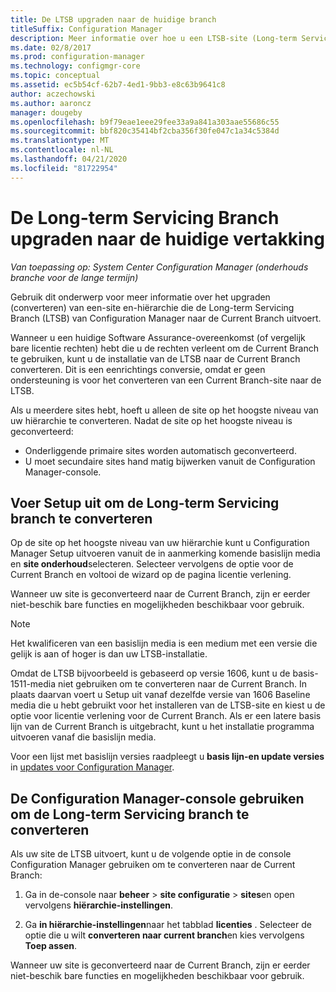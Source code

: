 ```yaml
---
title: De LTSB upgraden naar de huidige branch
titleSuffix: Configuration Manager
description: Meer informatie over hoe u een LTSB-site (Long-term Servicing Branch) converteert naar een huidige branch-site.
ms.date: 02/8/2017
ms.prod: configuration-manager
ms.technology: configmgr-core
ms.topic: conceptual
ms.assetid: ec5b54cf-62b7-4ed1-9bb3-e8c63b9641c8
author: aczechowski
ms.author: aaroncz
manager: dougeby
ms.openlocfilehash: b9f79eae1eee29fee33a9a841a303aae55686c55
ms.sourcegitcommit: bbf820c35414bf2cba356f30fe047c1a34c5384d
ms.translationtype: MT
ms.contentlocale: nl-NL
ms.lasthandoff: 04/21/2020
ms.locfileid: "81722954"
---
```

# <a name="upgrade-the-long-term-servicing-branch-to-the-current-branch"></a>De Long-term Servicing Branch upgraden naar de huidige vertakking

*Van toepassing op: System Center Configuration Manager (onderhouds branche voor de lange termijn)*

Gebruik dit onderwerp voor meer informatie over het upgraden (converteren) van een-site en-hiërarchie die de Long-term Servicing Branch (LTSB) van Configuration Manager naar de Current Branch uitvoert.

Wanneer u een huidige Software Assurance-overeenkomst (of vergelijk bare licentie rechten) hebt die u de rechten verleent om de Current Branch te gebruiken, kunt u de installatie van de LTSB naar de Current Branch converteren.  Dit is een eenrichtings conversie, omdat er geen ondersteuning is voor het converteren van een Current Branch-site naar de LTSB.

Als u meerdere sites hebt, hoeft u alleen de site op het hoogste niveau van uw hiërarchie te converteren. Nadat de site op het hoogste niveau is geconverteerd:
- Onderliggende primaire sites worden automatisch geconverteerd.
- U moet secundaire sites hand matig bijwerken vanuit de Configuration Manager-console.

## <a name="run-setup-to-convert-the-long-term-servicing-branch"></a>Voer Setup uit om de Long-term Servicing branch te converteren
Op de site op het hoogste niveau van uw hiërarchie kunt u Configuration Manager Setup uitvoeren vanuit de in aanmerking komende basislijn media en **site onderhoud**selecteren.  Selecteer vervolgens de optie voor de Current Branch en voltooi de wizard op de pagina licentie verlening.

Wanneer uw site is geconverteerd naar de Current Branch, zijn er eerder niet-beschik bare functies en mogelijkheden beschikbaar voor gebruik.

> [!NOTE]  
> Het kwalificeren van een basislijn media is een medium met een versie die gelijk is aan of hoger is dan uw LTSB-installatie.

Omdat de LTSB bijvoorbeeld is gebaseerd op versie 1606, kunt u de basis-1511-media niet gebruiken om te converteren naar de Current Branch. In plaats daarvan voert u Setup uit vanaf dezelfde versie van 1606 Baseline media die u hebt gebruikt voor het installeren van de LTSB-site en kiest u de optie voor licentie verlening voor de Current Branch.  Als er een latere basis lijn van de Current Branch is uitgebracht, kunt u het installatie programma uitvoeren vanaf die basislijn media.

Voor een lijst met basislijn versies raadpleegt u **basis lijn-en update versies** in [updates voor Configuration Manager](../servers/manage/updates.md).

## <a name="use-the-configuration-manager-console-to-convert-the-long-term-servicing-branch"></a>De Configuration Manager-console gebruiken om de Long-term Servicing branch te converteren
Als uw site de LTSB uitvoert, kunt u de volgende optie in de console Configuration Manager gebruiken om te converteren naar de Current Branch:

 1. Ga in de-console naar **beheer**  >  **site configuratie**  >  **sites**en open vervolgens **hiërarchie-instellingen**.  

 2. Ga **in hiërarchie-instellingen**naar het tabblad **licenties** . Selecteer de optie die u wilt **converteren naar current branch**en kies vervolgens **Toep assen**.  

Wanneer uw site is geconverteerd naar de Current Branch, zijn er eerder niet-beschik bare functies en mogelijkheden beschikbaar voor gebruik.
